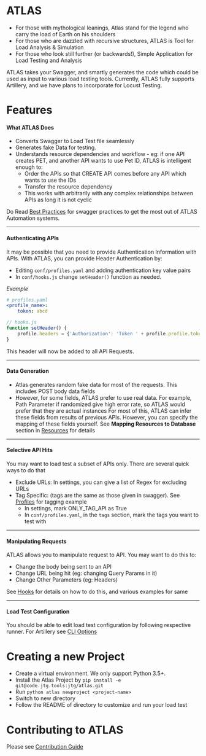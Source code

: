 ATLAS
=======

- For those with mythological leanings, Atlas stand for the legend who carry the load of Earth on his shoulders
- For those who are dazzled with recursive structures, ATLAS is Tool for Load Analysis & Simulation
- For those who look still further (or backwards!), Simple Application for Load Testing and Analysis

ATLAS takes your Swagger, and smartly generates the code which could be used as input to various load testing tools.
Currently, ATLAS fully supports Artillery, and we have plans to incorporate for Locust Testing.


Features
========

#### What ATLAS Does

- Converts Swagger to Load Test file seamlessly
- Generates fake Data for testing.
- Understands resource dependencies and workflow -
    eg: if one API creates PET, and another API wants to use Pet ID,
    ATLAS is intelligent enough to:
    - Order the APIs so that CREATE API comes before any API which wants to use the IDs
    - Transfer the resource dependency
    - This works with arbitrarily with any complex relationships between APIs as long it is not cyclic

Do Read [Best Practices](docs/best_practices.md) for swagger practices to get the most out of ATLAS Automation systems.

---

#### Authenticating APIs
It may be possible that you need to provide Authentication Information with APIs.
With ATLAS, you can provide Header Authentication by:

- Editing `conf/profiles.yaml` and adding authentication key value pairs
- In `conf/hooks.js` change `setHeader()` function as needed.

*Example*
```yaml
# profiles.yaml
<profile_name>:
    token: abcd
```

```js
// hooks.js
function setHeader() {
    profile.headers = {'Authorization': 'Token ' + profile.profile.token};
}
```

This header will now be added to all API Requests.

---

#### Data Generation
- Atlas generates random fake data for most of the requests. This includes POST body data fields
- However, for some fields, ATLAS prefer to use real data.
  For example, Path Parameter if randomized give high error rate, so ATLAS would prefer that they are actual instances
  For most of this, ATLAS can infer these fields from results of previous APIs.
  However, you can specify the mapping of these fields yourself. See **Mapping Resources to Database** section in [Resources](resources.md) for details

---

#### Selective API Hits
You may want to load test a subset of APIs only. There are several quick ways to do that
- Exclude URLs: In settings, you can give a list of Regex for excluding URLs
- Tag Specific: (tags are the same as those given in swagger). See [Profiles](profiles.md) for tagging example
    - In settings, mark ONLY_TAG_API as True
    - In `conf/profiles.yaml`, in the `tags` section, mark the tags you want to test with

---

#### Manipulating Requests
ATLAS allows you to manipulate request to API. You may want to do this to:
- Change the body being sent to an API
- Change URL being hit (eg: changing Query Params in it)
- Change Other Parameters (eg: Headers)

See [Hooks](hooks.md) for details on how to do this, and various examples for same

---

#### Load Test Configuration
You should be able to edit load test configuration by following respective runner.
For Artillery see [CLI Options](https://artillery.io/docs/cli-reference/)


Creating a new Project
=====
- Create a virtual environment. We only support Python 3.5+.
- Install the Atlas Project by `pip install -e git@code.jtg.tools:jtg/atlas.git`
- Run `python atlas newproject <project-name>`
- Switch to new directory
- Follow the README of directory to customize and run your load test


Contributing to ATLAS
=========

Please see [Contribution Guide](docs/Contributing.md)
